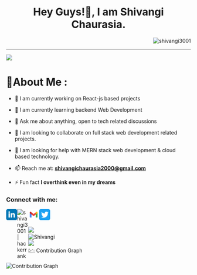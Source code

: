 <h1 align="center">Hey Guys!👋, I am Shivangi Chaurasia.</h1>

<p align="right"> <img src="https://komarev.com/ghpvc/?username=shivangi3001" alt="shivangi3001" /> </p> 

---
[![](https://visitcount.itsvg.in/api?id=shivangi3001&icon=0&color=0)](https://visitcount.itsvg.in)

# 💫About Me :
- 🔭 I am currently working on React-js based projects

- 🌱 I am currently learning backend Web Development

- 💬 Ask me about anything, open to tech related discussions

- 👯 I am looking to collaborate on full stack web development related projects. 

- 🤔 I am looking for help with MERN stack web development & cloud based technology.

- 📫 Reach me at: **shivangichaurasia2000@gmail.com**

- ⚡ Fun fact **I overthink even in my dreams**

<!-- linkedin , hackerrank, gmail, twitter -->

### Connect with me:

[<img align="left" alt="shivangi3001 | LinkedIn" width="30px" src="https://github.com/edent/SuperTinyIcons/blob/master/images/svg/linkedin.svg" />](https://www.linkedin.com/in/shivangi-chaurasia-aa14371a1/)

[<img align="left" alt="shivangi3001 | hackerrank" width="30px" src="https://cdn.jsdelivr.net/npm/simple-icons@v3/icons/hackerrank.svg" />](https://www.hackerrank.com/shivangi3001)

[<img align="left" alt="Shivangi Chaurasia | Gmail" width="30px" src="https://github.com/edent/SuperTinyIcons/blob/master/images/svg/gmail.svg" />](mailto:shivangichaurasia2000@gmail.com)


[<img align="left" alt="Shivangi Chaurasia | Twitter" width="30px" src="https://github.com/edent/SuperTinyIcons/blob/master/images/svg/twitter.svg" />](https://twitter.com/shivangi30_)
<br></br>

<img src="https://github-readme-stats.vercel.app/api?username=shivangi3001&&show_icons=true&title_color=ffffff&icon_color=bb2acf&text_color=daf7dc&bg_color=151515">

<!--<div align="center">-->
 <div> <img src="https://github-readme-streak-stats.herokuapp.com/?user=shivangi3001&%22" alt="Shivangi" /></div>

<img src="https://github-readme-stats.vercel.app/api/top-langs/?username=shivangi3001&layout=compact&hide_border=false&title_color=ffffff&text_color=daf7dc&icon_color=bb2acf&bg_color=191919">

<!-- Contribution graph --->
<summary>💹: Contribution Graph </summary>
   <br/>
   <img src="https://activity-graph.herokuapp.com/graph?username=shivangi3001&theme=xcode" alt="Contribution Graph" align="center" />

<!-- **Language and tools to be added** -->

